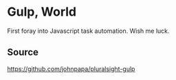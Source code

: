 # Gulp, World
First foray into Javascript task automation. Wish me luck.
## Source
https://github.com/johnpapa/pluralsight-gulp

